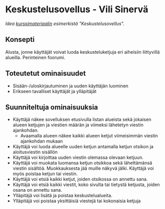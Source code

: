 # Keskustelusovellus - Vili Sinervä
*Idea [kurssimateriaalin](https://hy-tsoha.github.io/materiaali/aiheen_valinta/) esimerkistä "Keskustelusovellus".* 

## Konsepti

Alusta, jonne käyttäjät voivat luoda keskusteluketjuja eri aiheisiin liittyvillä alueilla. Perinteinen foorumi.

## Toteutetut ominaisuudet
* Sisään-/uloskirjautuminen ja uuden käyttäjän luominen
* Erikseen tavalliset käyttäjät ja ylläpitäjät

## Suunniteltuja ominaisuuksia
* Käyttäjä näkee sovelluksen etusivulla listan alueista sekä jokaisen alueen ketjujen ja viestien määrän ja viimeksi lähetetyn viestin ajankohdan.
	* Avaamalla alueen näkee kaikki alueen ketjut viimeisimmän viestin ajankohdan mukaan
* Käyttäjä voi luoda alueelle uuden ketjun antamalla ketjun otsikon ja aloitusviestin sisällön
* Käyttäjä voi kirjoittaa uuden viestin olemassa olevaan ketjuun.
* Käyttäjä voi muokata luomansa ketjun otsikkoa sekä lähettämänsä viestin sisältöä. Muokkauksesta jää muille näkyvä jälki. Käyttäjä voi myös poistaa ketjun tai viestin.
* Käyttäjä voi etsiä kaikki ketjut, joiden otsikossa on annettu sana.
* Käyttäjä voi etsiä kaikki viestit, koko sivulta tai tietystä ketjusta, joiden osana on annettu sana.
* Ylläpitäjä voi lisätä ja poistaa keskustelualueita.
* Ylläpitäjä voi poistaa yksittäisiä viestejä tai kokonaisia ketjuja

